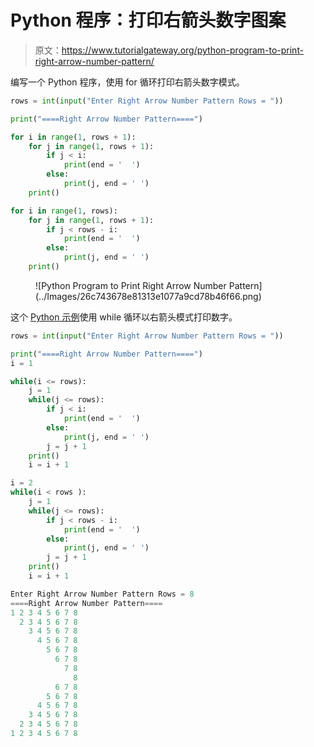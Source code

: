 # Python 程序：打印右箭头数字图案

> 原文：<https://www.tutorialgateway.org/python-program-to-print-right-arrow-number-pattern/>

编写一个 Python 程序，使用 for 循环打印右箭头数字模式。

```py
rows = int(input("Enter Right Arrow Number Pattern Rows = "))

print("====Right Arrow Number Pattern====")

for i in range(1, rows + 1):
    for j in range(1, rows + 1):
        if j < i:
            print(end = '  ')
        else:
            print(j, end = ' ')      
    print()

for i in range(1, rows):
    for j in range(1, rows + 1):
        if j < rows - i:
            print(end = '  ')
        else:
            print(j, end = ' ')      
    print()
```

<figure class="wp-block-image size-large">![Python Program to Print Right Arrow Number Pattern](../Images/26c743678e81313e1077a9cd78b46f66.png)</figure>

这个 [Python 示例](https://www.tutorialgateway.org/python-programming-examples/)使用 while 循环以右箭头模式打印数字。

```py
rows = int(input("Enter Right Arrow Number Pattern Rows = "))

print("====Right Arrow Number Pattern====")
i = 1

while(i <= rows):
    j = 1
    while(j <= rows):
        if j < i:
            print(end = '  ')
        else:
            print(j, end = ' ') 
        j = j + 1
    print()
    i = i + 1

i = 2
while(i < rows ):
    j = 1
    while(j <= rows):
        if j < rows - i:
            print(end = '  ')
        else:
            print(j, end = ' ') 
        j = j + 1
    print()
    i = i + 1
```

```py
Enter Right Arrow Number Pattern Rows = 8
====Right Arrow Number Pattern====
1 2 3 4 5 6 7 8 
  2 3 4 5 6 7 8 
    3 4 5 6 7 8 
      4 5 6 7 8 
        5 6 7 8 
          6 7 8 
            7 8 
              8 
          6 7 8 
        5 6 7 8 
      4 5 6 7 8 
    3 4 5 6 7 8 
  2 3 4 5 6 7 8 
1 2 3 4 5 6 7 8 
```